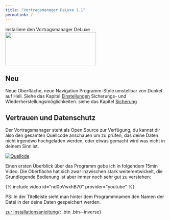 ```yaml
---
title: "Vortragsmanager DeLuxe 1.1"
permalink: /
---
```


Installiere den Vortragsmanager DeLuxe
<a href="//www.microsoft.com/store/apps/9P4DT3VQLP3H?cid=storebadge&ocid=badge">
<img src="https://developer.microsoft.com/store/badges/images/German_get-it-from-MS.png" style="width: 284px; height: 104px;"/>
</a>


## Neu ##
Neue Oberfläche, neue Navigation
Programm-Style umstellbar von Dunkel auf Hell. Siehe das Kapitel [Einstellungen](Einstellungen.md)
Sicherungs- und Wiederherstellungsmöglichkeiten. siehe das Kapitel [Sicherung](HistorieSicherung.md)

## Vertrauen und Datenschutz ##
Der Vortragsmanager steht als Open Source zur Verfügung, du kannst dir also den gesamten Quellcode anschauen um zu prüfen, das deine Daten nicht irgendwo hochgeladen werden, oder etwas gemacht wird was nicht in deinem Sinn ist.

[![Quellode](https://img.shields.io/badge/Quellcode-GitHub-darkgreen?style=for-the-badge)](https://github.com/thomasramm/Vortragsmanager/)

Einen ersten Überblick über das Programm gebe ich in folgendem 15min Video.
Die Oberfläche hat sich zwar inzwischen stark weiterentwickelt, die Grundlegende Bedienung ist aber immer noch sehr gut zu verstehen: 

{% include video id="nd0oVwxhB70" provider="youtube" %}

PS: In der Titelleiste sieht man hinter dem Programmnamen den Namen der Datei in der deine Daten gespeichert werden.

[zur Installationsanleitung](Installation.md){: .btn .btn--inverse}